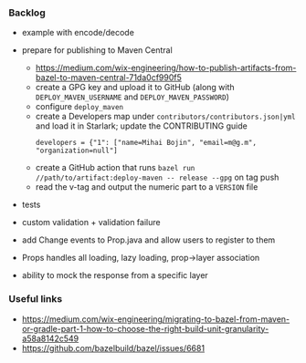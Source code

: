 ### Backlog

- example with encode/decode

- prepare for publishing to Maven Central
  - https://medium.com/wix-engineering/how-to-publish-artifacts-from-bazel-to-maven-central-71da0cf990f5
  - create a GPG key and upload it to GitHub (along with `DEPLOY_MAVEN_USERNAME` and `DEPLOY_MAVEN_PASSWORD`)
  - configure `deploy_maven`
  - create a Developers map under `contributors/contributors.json|yml` and load it in Starlark; update the CONTRIBUTING guide
    ```
    developers = {"1": ["name=Mihai Bojin", "email=m@g.m", "organization=null"]
    ```
  - create a GitHub action that runs `bazel run //path/to/artifact:deploy-maven -- release --gpg` on tag push
  - read the v-tag and output the numeric part to a `VERSION` file

- tests

- custom validation + validation failure

- add Change events to Prop.java and allow users to register to them 

- Props handles all loading, lazy loading, prop->layer association

- ability to mock the response from a specific layer


### Useful links
- https://medium.com/wix-engineering/migrating-to-bazel-from-maven-or-gradle-part-1-how-to-choose-the-right-build-unit-granularity-a58a8142c549
- https://github.com/bazelbuild/bazel/issues/6681
